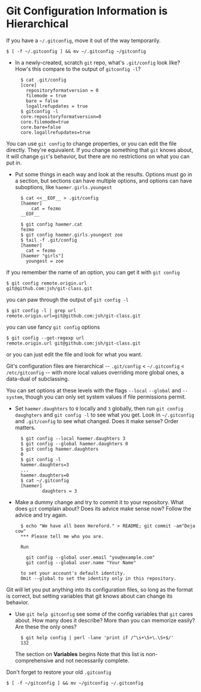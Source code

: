 Git Configuration Information is Hierarchical
===

If you have a `~/.gitconfig`, move it out of the way temporarily.

    $ [ -f ~/.gitconfig ] && mv ~/.gitconfig ~/gitconfig

- In a newly-created, scratch `git` repo, what's `.git/config` look like?
How's this compare to the output of `gitconfig -l`?

        $ cat .git/config
        [core]
          repositoryformatversion = 0
          filemode = true
          bare = false
          logallrefupdates = true
        $ gitconfig -l
        core.repositoryformatversion=0
        core.filemode=true
        core.bare=false
        core.logallrefupdates=true

You can use `git config` to change properties, or you can edit the file directly. They're equivalent. If you change something that `git` knows about, it will change `git`'s behavior, but there are no restrictions on what you can put in.

- Put some things in each way and look at the results.
Options must go in a section, but sections can have multiple options, and options can have suboptions, like `haemer.girls.youngest`
                

        $ cat <<__EOF__ > .git/config
        [haemer]
            cat = fezmo
        __EOF__

        $ git config haemer.cat
        fezmo
        $ git config haemer.girls.youngest zoe
        $ tail -f .git/config
        [haemer]
          cat = fezmo
        [haemer "girls"]
          youngest = zoe

If you remember the name of an option, you can get it with `git config`

    $ git config remote.origin.url
    git@github.com:jsh/git-class.git

you can paw through the output of `git config -l`

    $ git config -l | grep url
    remote.origin.url=git@github.com:jsh/git-class.git

you can use fancy `git config` options

    $ git config --get-regexp url
    remote.origin.url git@github.com:jsh/git-class.git

or you can just edit the file and look for what you want.

Git's configuration files are hierarchical -- `.git/config` < `~/.gitconfig` < `/etc/gitconfig` -- with more local values overriding more global ones, a data-dual of subclassing.

You can set options at these levels with the flags `--local` `--global` and `--system`, though you can only set system values if file permissions permit.

- Set `haemer.daughters` to `0` locally and `3` globally, then run `git config daughgters` and `git config -l` to see what you get. Look in `~/.gitconfig` and `.git/config` to see what changed. Does it make sense? Order matters.

        $ git config --local haemer.daughters 3
        $ git config --global haemer.daughters 0
        $ git config haemer.daughters
        0
        $ git config -l
        haemer.daughters=3
        ...
        haemer.daughters=0
        $ cat ~/.gitconfig
        [haemer]
                daughters = 3

- Make a dummy change and try to commit it to your repository. What does `git` complain about? Does its advice make sense now? Follow the advice and try again.

        $ echo "We have all been Hereford." > README; git commit -am"Deja cow"
        *** Please tell me who you are.

        Run

          git config --global user.email "you@example.com"
          git config --global user.name "Your Name"

        to set your account's default identity.
        Omit --global to set the identity only in this repository.

Git will let you put anything into its configuration files, so long as the format is correct, but setting variables that git knows about can change its behavior.

- Use `git help gitconfig` see some of the config variables that `git` cares about. How many does it describe? More than you can memorize easily? Are these the only ones?

        $ git help config | perl -lane 'print if /^\s+\S+\.\S+$/'
        132
  The section on **Variables** begins
       Note that this list is non-comprehensive and not necessarily complete.





Don't forget to restore your old `.gitconfig`

    $ [ -f ~/gitconfig ] && mv ~/gitconfig ~/.gitconfig
